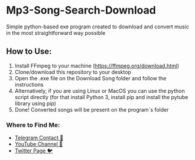 # Mp3-Song-Search-Download
Simple python-based exe program created to download and convert music in the most straightforward way possible



## How to Use:

1. Install FFmpeg to your machine (https://ffmpeg.org/download.html)
2. Clone/download this repository to your desktop
3. Open the .exe file on the Download Song folder and follow the instructions
4. Alternatively, if you are using Linux or MacOS you can use the python script directly (for that install Python 3, install pip and install the pytube library using pip)
5. Done! Converted songs will be present on the program´s folder



### Where to Find Me:

* [Telegram Contact 🔵](https://t.me/mekhyw)
* [YouTube Channel 🔴](https://www.youtube.com/channel/UC3__YPhMGjytXUqRUmriQ8A?view_as=subscriber)
* [Twitter Page 🐦](https://twitter.com/MekhyW)